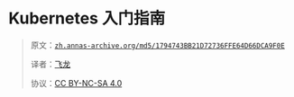 # Kubernetes 入门指南

> 原文：[`zh.annas-archive.org/md5/1794743BB21D72736FFE64D66DCA9F0E`](https://zh.annas-archive.org/md5/1794743BB21D72736FFE64D66DCA9F0E)
> 
> 译者：[飞龙](https://github.com/wizardforcel)
> 
> 协议：[CC BY-NC-SA 4.0](http://creativecommons.org/licenses/by-nc-sa/4.0/)